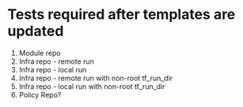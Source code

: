 # Tests required after templates are updated
1. Module repo
2. Infra repo - remote run
3. Infra repo - local run
4. Infra repo - remote run with non-root tf_run_dir
5. Infra repo - local run with non-root tf_run_dir
6. Policy Repo?
